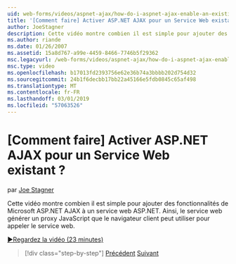 ```yaml
---
uid: web-forms/videos/aspnet-ajax/how-do-i-aspnet-ajax-enable-an-existing-web-service
title: '[Comment faire] Activer ASP.NET AJAX pour un Service Web existant ? | Microsoft Docs'
author: JoeStagner
description: Cette vidéo montre combien il est simple pour ajouter des fonctionnalités de Microsoft ASP.NET AJAX à un service web ASP.NET. Cela permet au service web de GÈNE...
ms.author: riande
ms.date: 01/26/2007
ms.assetid: 15a8d767-a99e-4459-8466-7746b5f29362
msc.legacyurl: /web-forms/videos/aspnet-ajax/how-do-i-aspnet-ajax-enable-an-existing-web-service
msc.type: video
ms.openlocfilehash: b17013fd2393756e62e36b74a3bbbb202d754d32
ms.sourcegitcommit: 24b1f6decbb17bb22a45166e5fdb0845c65af498
ms.translationtype: MT
ms.contentlocale: fr-FR
ms.lasthandoff: 03/01/2019
ms.locfileid: "57063526"
---
```

<a name="how-do-i-aspnet-ajax-enable-an-existing-web-service"></a>[Comment faire] Activer ASP.NET AJAX pour un Service Web existant ?
====================
par [Joe Stagner](https://github.com/JoeStagner)

Cette vidéo montre combien il est simple pour ajouter des fonctionnalités de Microsoft ASP.NET AJAX à un service web ASP.NET. Ainsi, le service web générer un proxy JavaScript que le navigateur client peut utiliser pour appeler le service web.

[&#9654;Regardez la vidéo (23 minutes)](https://channel9.msdn.com/Blogs/ASP-NET-Site-Videos/how-do-i-aspnet-ajax-enable-an-existing-web-service)

> [!div class="step-by-step"]
> [Précédent](how-do-i-add-aspnet-ajax-features-to-an-existing-web-application.md)
> [Suivant](how-do-i-use-the-aspnet-ajax-client-library-controls.md)
